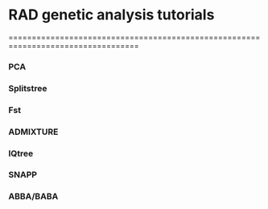 # RAD genetic analysis tutorials
==================================================================================

### PCA


### Splitstree


### Fst


### ADMIXTURE


### IQtree


### SNAPP


### ABBA/BABA

